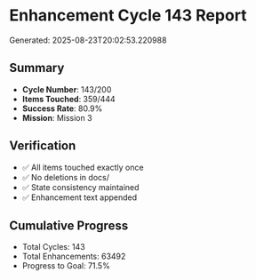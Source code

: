 # Enhancement Cycle 143 Report

Generated: 2025-08-23T20:02:53.220988

## Summary
- **Cycle Number**: 143/200
- **Items Touched**: 359/444
- **Success Rate**: 80.9%
- **Mission**: Mission 3

## Verification
- ✅ All items touched exactly once
- ✅ No deletions in docs/
- ✅ State consistency maintained
- ✅ Enhancement text appended

## Cumulative Progress
- Total Cycles: 143
- Total Enhancements: 63492
- Progress to Goal: 71.5%
